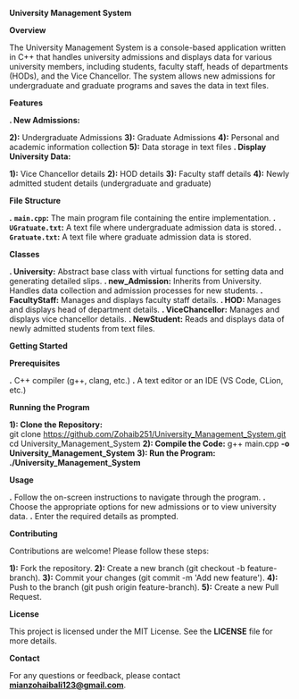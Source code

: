 ******University Management System******

****Overview****

  The University Management System is a console-based application written in C++ that handles university admissions and 
  displays data for various university members, including students, faculty staff, heads of departments (HODs), and the Vice 
  Chancellor. The system allows new admissions for undergraduate and graduate programs and saves the data in text files.

****Features****

 **. New Admissions:**
 
  **2):** Undergraduate Admissions
  **3):** Graduate Admissions
  **4):** Personal and academic information collection
  **5):** Data storage in text files
 **. Display University Data:**
 
  **1):** Vice Chancellor details
  **2):** HOD details
  **3):** Faculty staff details
  **4):** Newly admitted student details (undergraduate and graduate)

****File Structure****

  **.** **`main.cpp`:** The main program file containing the entire implementation.
  **.** **`UGratuate.txt`:** A text file where undergraduate admission data is stored.
  **.** **`Gratuate.txt`:** A text file where graduate admission data is stored.


****Classes****

  **. University:** Abstract base class with virtual functions for setting data and generating detailed slips.
  **. new_Admission:** Inherits from University. Handles data collection and admission processes for new students.
  **. FacultyStaff:** Manages and displays faculty staff details.
  **. HOD:** Manages and displays head of department details.
  **. ViceChancellor:** Manages and displays vice chancellor details.
  **. NewStudent:** Reads and displays data of newly admitted students from text files.


****Getting Started****

**Prerequisites**

  **.** C++ compiler (g++, clang, etc.)
  **.** A text editor or an IDE (VS Code, CLion, etc.)
  
****Running the Program****

  **1): Clone the Repository:**  
          git clone https://github.com/Zohaib251/University_Management_System.git
          cd University_Management_System
    **2): Compile the Code:**
          g++ main.cpp **-o University_Management_System**
      **3): Run the Program:**
          **./University_Management_System**

          
****Usage****

**.** Follow the on-screen instructions to navigate through the program.
**.** Choose the appropriate options for new admissions or to view university data.
**.** Enter the required details as prompted.


****Contributing****

  Contributions are welcome! Please follow these steps:

**1):** Fork the repository.
**2):** Create a new branch (git checkout -b feature-branch).
**3):** Commit your changes (git commit -m 'Add new feature').
**4):** Push to the branch (git push origin feature-branch).
**5):** Create a new Pull Request.


****License****

  This project is licensed under the MIT License. See the **LICENSE** file for more details.

****Contact****

  For any questions or feedback, please contact **mianzohaibali123@gmail.com**.
